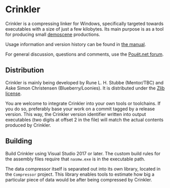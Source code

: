 # Crinkler

Crinkler is a compressing linker for Windows, specifically targeted towards executables with a size of just a few kilobytes. Its main purpose is as a tool for producing small [demoscene](https://en.wikipedia.org/wiki/Demoscene) productions.

Usage information and version history can be found in [the manual](doc/manual.txt).

For general discussion, questions and comments, use the [Pouët.net forum](http://www.pouet.net/prod.php?which=18158).

## Distribution

Crinkler is mainly being developed by Rune L. H. Stubbe (Mentor/TBC) and Aske Simon Christensen (Blueberry/Loonies). It is distributed under the [Zlib license](https://en.wikipedia.org/wiki/Zlib_License).

You are welcome to integrate Crinkler into your own tools or toolchains. If you do so, preferably base your work on a commit tagged by a release version. This way, the Crinkler version identifier written into output executables (two digits at offset 2 in the file) will match the actual contents produced by Crinkler.

## Building

Build Crinkler using Visual Studio 2017 or later. The custom build rules for the assembly files require that `nasmw.exe` is in the executable path.

The data compressor itself is separated out into its own library, located in the `Compressor` project. This library enables tools to estimate how big a particular piece of data would be after being compressed by Crinkler.
